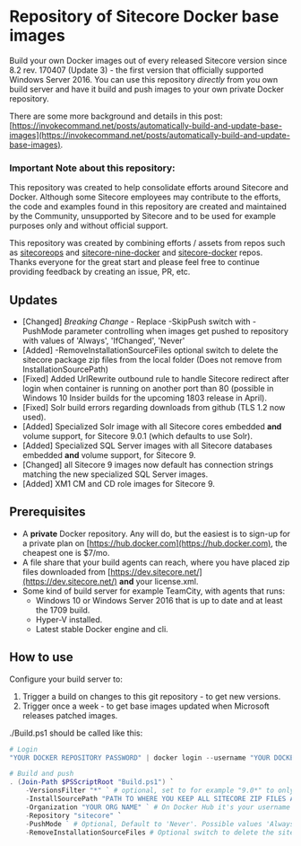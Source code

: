 # Repository of Sitecore Docker base images


Build your own Docker images out of every released Sitecore version since 8.2 rev. 170407 (Update 3) - the first version that officially supported Windows Server 2016. You can use this repository *directly* from you own build server and have it build and push images to your own private Docker repository.

There are some more background and details in this post: [https://invokecommand.net/posts/automatically-build-and-update-base-images](https://invokecommand.net/posts/automatically-build-and-update-base-images).

### Important Note about this repository:
This repository was created to help consolidate efforts around Sitecore and Docker. Although some Sitecore employees may contribute to the efforts, the code and examples found in this repository are created and maintained by the Community, unsupported by Sitecore and to be used for example purposes only and without official support.

This repository was created by combining efforts / assets from repos such as [sitecoreops](https://github.com/sitecoreops/sitecore-images) and [sitecore-nine-docker](https://github.com/pbering/sitecore-nine-docker) and [sitecore-docker](https://github.com/avivasolutionsnl/sitecore-docker) repos. Thanks everyone for the great start and please feel free to continue providing feedback by creating an issue, PR, etc.

## Updates
- [Changed] *Breaking Change* - Replace -SkipPush switch with -PushMode parameter controlling when images get pushed to repository with values of 'Always', 'IfChanged', 'Never' 
- [Added] -RemoveInstallationSourceFiles optional switch to delete the sitecore package zip files from the local folder (Does not remove  from InstallationSourcePath)
- [Fixed] Added UrlRewrite outbound rule to handle Sitecore redirect after login when container is running on another port than 80 (possible in Windows 10 Insider builds for the upcoming 1803 release in April).
- [Fixed] Solr build errors regarding downloads from github (TLS 1.2 now used).
- [Added] Specialized Solr image with all Sitecore cores embedded **and** volume support, for Sitecore 9.0.1 (which defaults to use Solr).
- [Added] Specialized SQL Server images with all Sitecore databases embedded **and** volume support, for Sitecore 9.
- [Changed] all Sitecore 9 images now default has connection strings matching the new specialized SQL Server images.
- [Added] XM1 CM and CD role images for Sitecore 9.

## Prerequisites

- A **private** Docker repository. Any will do, but the easiest is to sign-up for a private plan on [https://hub.docker.com](https://hub.docker.com), the cheapest one is $7/mo.
- A file share that your build agents can reach, where you have placed zip files downloaded from [https://dev.sitecore.net/](https://dev.sitecore.net/) **and** your license.xml.
- Some kind of build server for example TeamCity, with agents that runs:
  - Windows 10 or Windows Server 2016 that is up to date and at least the 1709 build.
  - Hyper-V installed.
  - Latest stable Docker engine and cli.

## How to use

Configure your build server to:

1. Trigger a build on changes to this git repository - to get new versions.
1. Trigger once a week - to get base images updated when Microsoft releases patched images.

./Build.ps1 should be called like this:

````PowerShell
# Login
"YOUR DOCKER REPOSITORY PASSWORD" | docker login --username "YOUR DOCKER REPOSITORY USERNAME" --password-stdin

# Build and push
. (Join-Path $PSScriptRoot "Build.ps1") `
    -VersionsFilter "*" ` # optional, set to for example "9.0*" to only build 9.0 images
    -InstallSourcePath "PATH TO WHERE YOU KEEP ALL SITECORE ZIP FILES AND LICENSE.XML" `
    -Organization "YOUR ORG NAME" ` # On Docker Hub it's your username unless you create an organization
    -Repository "sitecore" `
    -PushMode ` # Optional, Default to 'Never'. Possible values 'Always', 'IfChanged', 'Never'
    -RemoveInstallationSourceFiles # Optional switch to delete the sitecore package zip files from the local folder (Does not remove  from InstallationSourcePath)
````
